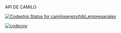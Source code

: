 API DE CAMILO

[ ![Codeship Status for camiloperezv/tdd_empresariales](https://app.codeship.com/projects/1ae21fa0-989a-0135-163f-5a0d318eb11b/status?branch=master)](https://app.codeship.com/projects/252031)

[![codecov](https://codecov.io/gh/camiloperezv/tdd_empresariales/branch/master/graph/badge.svg)](https://codecov.io/gh/camiloperezv/tdd_empresariales)